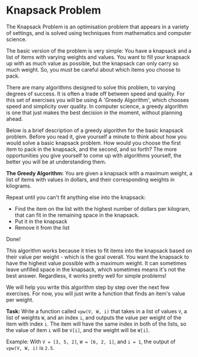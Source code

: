 # Knapsack Problem

The Knapsack Problem is an optimisation problem that appears in a variety of settings, and is solved using techniques from mathematics and computer science. 

The basic version of the problem is very simple: You have a knapsack and a list of items with varying weights and values. You want to fill your knapsack up with as much value as possible, but the knapsack can only carry so much weight. So, you must be careful about which items you choose to pack. 

There are many algorithms designed to solve this problem, to varying degrees of success. It is often a trade off between speed and quality. For this set of exercises you will be using A 'Greedy Algorithm', which chooses speed and simplicity over quality. In computer science, a greedy algorithm is one that just makes the best decision in the moment, without planning ahead.

Below is a brief description of a greedy algorithm for the basic knapsack problem. Before you read it, give yourself a minute to think about how you would solve a basic knapsack problem. How would you choose the first item to pack in the knapsack, and the second, and so forth? The more opportunities you give yourself to come up with algorithms yourself, the better you will be at understanding them. 

**The Greedy Algorithm:**
You are given a knapsack with a maximum weight, a list of items with values in dollars, and their corresponding weights in kilograms.

Repeat until you can't fit anything else into the knapsack:
- Find the item on the list with the highest number of dollars per kilogram, that can fit in the remaining space in the knapsack.
- Put it in the knapsack
- Remove it from the list

Done! 

This algorithm works because it tries to fit items into the knapsack based on their value per weight - which is the goal overall. You want the knapsack to have the highest value possible with a maximum weight. It can sometimes leave unfilled space in the knapsack, which sometimes means it's not the best answer. Regardless, it works pretty well for simple problems!

We will help you write this algorithm step by step over the next few exercises. For now, you will just write a function that finds an item's value per weight.

**Task:** Write a function called `vpw(V, W, i)` that takes in a list of values `V`, a list of weights `W`, and an index `i`, and outputs the value per weight of the item with index `i`. The item will have the same index in both of the lists, so the value of item `i` will be `V[i]`, and the weight will be `W[i]`.

Example: With `V = [3, 5, 2]`, `W = [6, 2, 1]`, and `i = 1`, the output of `vpw(V, W, i)` is `2.5`.
